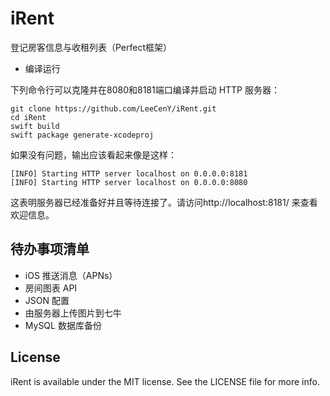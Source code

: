 # iRent
登记房客信息与收租列表（Perfect框架）


- 编译运行

下列命令行可以克隆并在8080和8181端口编译并启动 HTTP 服务器：
```
git clone https://github.com/LeeCenY/iRent.git
cd iRent
swift build
swift package generate-xcodeproj
```

如果没有问题，输出应该看起来像是这样：
```
[INFO] Starting HTTP server localhost on 0.0.0.0:8181
[INFO] Starting HTTP server localhost on 0.0.0.0:8080
```
这表明服务器已经准备好并且等待连接了。请访问http://localhost:8181/ 来查看欢迎信息。

## 待办事项清单
- iOS 推送消息（APNs）
- 房间图表 API
- JSON 配置
- 由服务器上传图片到七牛
- MySQL 数据库备份

## License

iRent is available under the MIT license. See the LICENSE file for more info.
